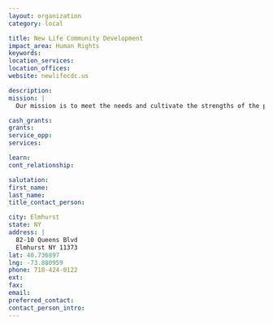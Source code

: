 ```yaml
---
layout: organization
category: local

title: New Life Community Development
impact_area: Human Rights
keywords: 
location_services: 
location_offices: 
website: newlifecdc.us

description: 
mission: |
  Our mission is to meet the needs and cultivate the strengths of the poor and marginalized in Central Queens through community building and with a demonstration of the love of God. We believe in breaking cycles of poverty and academic failure while creating cycles of new life.

cash_grants: 
grants: 
service_opp: 
services: 

learn: 
cont_relationship: 

salutation: 
first_name: 
last_name: 
title_contact_person: 

city: Elmhurst
state: NY
address: |
  82-10 Queens Blvd  
  Elmhurst NY 11373
lat: 40.736897
lng: -73.880959
phone: 718-424-0122
ext: 
fax: 
email: 
preferred_contact: 
contact_person_intro: 
---
```

